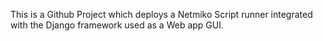 This is a Github Project which deploys a Netmiko Script runner integrated with the Django framework used as a Web app GUI.
